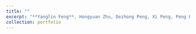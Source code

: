 ```yaml
---
title: ""
excerpt: "**Yanglin Feng**, Hongyuan Zhu, Dezhong Peng, Xi Peng, Peng Hu#, [ROAD: Robust Unsupervised Domain Adaptation with Noisy Labels](https://dl.acm.org/doi/10.1145/3581783.3612296), ACM International Conference on Multimedia (ACM MM), Ottawa, Canada. Oct. 29 – Nov. 3 2023. (**CCF-A**)   [Code](https://github.com/penghu-cs/ROAD) <br/><img src='../images/road.jpg' style='width:45%;'>"
collection: portfolio
---
```

